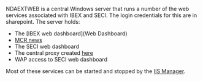 NDAEXTWEB is a central Windows server that runs a number of the web services associated with IBEX and SECI. The login credentials for this are in sharepoint. The server holds:

* The [IBEX web dashboard](Web Dashboard)
* [MCR news](https://www.isis.stfc.ac.uk/Pages/MCR-News.aspx)
* The SECI web dashboard
* The central proxy created [here](https://github.com/ISISComputingGroup/IBEX/issues/5112)
* WAP access to SECI web dashboard

Most of these services can be started and stopped by the [IIS Manager](https://www.iis.net/).